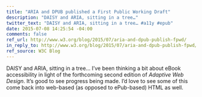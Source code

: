 ```yaml
---
title: "ARIA and DPUB published a First Public Working Draft"
description: "DAISY and ARIA, sitting in a tree…"
twitter_text: "DAISY and ARIA, sitting in a tree… #a11y #epub"
date: 2015-07-08 14:25:54 -04:00
comments: false
ref_url: http://www.w3.org/blog/2015/07/aria-and-dpub-publish-fpwd/
in_reply_to: http://www.w3.org/blog/2015/07/aria-and-dpub-publish-fpwd/
ref_source: W3C Blog
---
```


DAISY and ARIA, sitting in a tree… I’ve been thinking a bit about eBook accessibility in light of the forthcoming second edition of <cite>Adaptive Web Design</cite>. It’s good to see progress being made. I’d love to see some of this come back into web-based (as opposed to ePub-based) HTML as well.